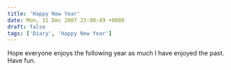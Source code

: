 ```yaml
---
title: 'Happy New Year'
date: Mon, 31 Dec 2007 23:00:49 +0000
draft: false
tags: ['Diary', 'Happy New Year']
---
```


Hope everyone enjoys the following year as much I have enjoyed the past. Have fun.